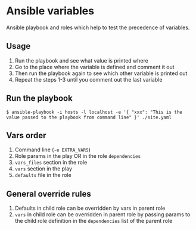 Ansible variables
=================

Ansible playbook and roles which help to test the precedence of variables.


Usage
-----

1. Run the playbook and see what value is printed where
2. Go to the place where the variable is defined and comment it out
3. Then run the playbook again to see which other variable is printed out
4. Repeat the steps 1-3 until you comment out the last variable


Run the playbook
----------------

```
$ ansible-playbook -i hosts -l localhost -e '{ "xxx": "This is the value passed to the playbook from command line" }' ./site.yaml
```


Vars order
----------

1. Command line (`-e EXTRA_VARS`)
2. Role params in the play OR in the role `dependencies`
3. `vars_files` section in the role
4. `vars` section in the play
5. `defaults` file in the role


General override rules
----------------------

1. Defaults in child role can be overridden by vars in parent role
2. `vars` in child role can be overridden in parent role by passing params to
   the child role definition in the `dependencies` list of the parent role
